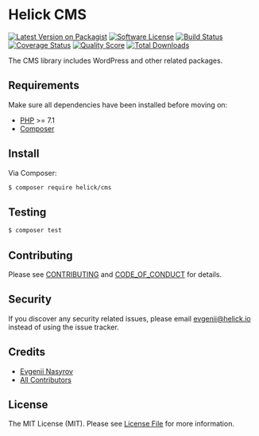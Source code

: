 # Helick CMS

[![Latest Version on Packagist][ico-version]][link-packagist]
[![Software License][ico-license]](LICENSE.md)
[![Build Status][ico-travis]][link-travis]
[![Coverage Status][ico-scrutinizer]][link-scrutinizer]
[![Quality Score][ico-code-quality]][link-code-quality]
[![Total Downloads][ico-downloads]][link-downloads]

The CMS library includes WordPress and other related packages.

## Requirements

Make sure all dependencies have been installed before moving on:

* [PHP](http://php.net/manual/en/install.php) >= 7.1
* [Composer](https://getcomposer.org/download/)

## Install

Via Composer:

``` bash
$ composer require helick/cms
```

## Testing

``` bash
$ composer test
```

## Contributing

Please see [CONTRIBUTING](CONTRIBUTING.md) and [CODE_OF_CONDUCT](CODE_OF_CONDUCT.md) for details.

## Security

If you discover any security related issues, please email evgenii@helick.io instead of using the issue tracker.

## Credits

- [Evgenii Nasyrov][link-author]
- [All Contributors][link-contributors]

## License

The MIT License (MIT). Please see [License File](LICENSE.md) for more information.

[ico-version]: https://img.shields.io/packagist/v/helick/cms.svg?style=flat-square
[ico-license]: https://img.shields.io/badge/license-MIT-brightgreen.svg?style=flat-square
[ico-travis]: https://img.shields.io/travis/helick/cms/master.svg?style=flat-square
[ico-scrutinizer]: https://img.shields.io/scrutinizer/coverage/g/helick/cms.svg?style=flat-square
[ico-code-quality]: https://img.shields.io/scrutinizer/g/helick/cms.svg?style=flat-square
[ico-downloads]: https://img.shields.io/packagist/dt/helick/cms.svg?style=flat-square

[link-packagist]: https://packagist.org/packages/helick/cms
[link-travis]: https://travis-ci.org/helick/cms
[link-scrutinizer]: https://scrutinizer-ci.com/g/helick/cms/code-structure
[link-code-quality]: https://scrutinizer-ci.com/g/helick/cms
[link-downloads]: https://packagist.org/packages/helick/cms
[link-author]: https://github.com/nasyrov
[link-contributors]: ../../contributors
